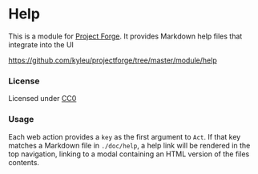 <!--- Content managed by Project Forge, see [projectforge.md] for details. -->
# Help

This is a module for [Project Forge](https://projectforge.dev). It provides Markdown help files that integrate into the UI

https://github.com/kyleu/projectforge/tree/master/module/help

### License 

Licensed under [CC0](https://creativecommons.org/publicdomain/zero/1.0)

### Usage

Each web action provides a `key` as the first argument to `Act`. 
If that key matches a Markdown file in `./doc/help`, a help link will be rendered in the top navigation, linking to a modal containing an HTML version of the files contents. 
